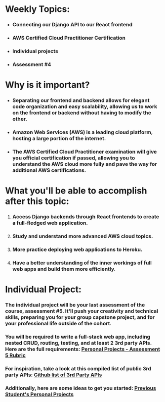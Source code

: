 # Weekly Topics:
- ### Connecting our Django API to our React frontend
- ### AWS Certified Cloud Practitioner Certification
- ### Individual projects
- ### Assessment #4

# Why is it important?
- ### Separating our frontend and backend allows for elegant code organization and easy scalability, allowing us to work on the frontend or backend without having to modify the other.
- ### Amazon Web Services (AWS) is a leading cloud platform, hosting a large portion of the internet.
- ### The AWS Certified Cloud Practitioner examination will give you official certification if passed, allowing you to understand the AWS cloud more fully and pave the way for additional AWS certifications.

# What you'll be able to accomplish after this topic:
1. ### Access Django backends through React frontends to create a full-fledged web application.
2. ### Study and understand more advanced AWS cloud topics.
3. ### More practice deploying web applications to Heroku.
4. ### Have a better understanding of the inner workings of full web apps and build them more efficiently.

# Individual Project:
### The individual project will be your last assessment of the course, assessment #5. It'll push your creativity and technical skills, preparing you for your group capstone project, and for your professional life outside of the cohort.
### You will be required to write a full-stack web app, including nested CRUD, routing, testing, and at least 2 3rd party APIs. Here are the full requirements: [Personal Projects - Assessment 5 Rubric](https://docs.google.com/spreadsheets/d/1zU9ZkwPn5aWxIuC7NJrxr7fBNvUwjQYFm6hZje-_cZE/edit#gid=917997820)
### For inspiration, take a look at this compiled list of public 3rd party APIs: [Github list of 3rd Party APIs](https://github.com/public-apis/public-apis)
### Additionally, here are some ideas to get you started: [Previous Student's Personal Projects](https://docs.google.com/spreadsheets/d/1OPSWu-4uY4AA0Xxw8-UGbBw51ATVdDKegD-qCzlglUk/)
